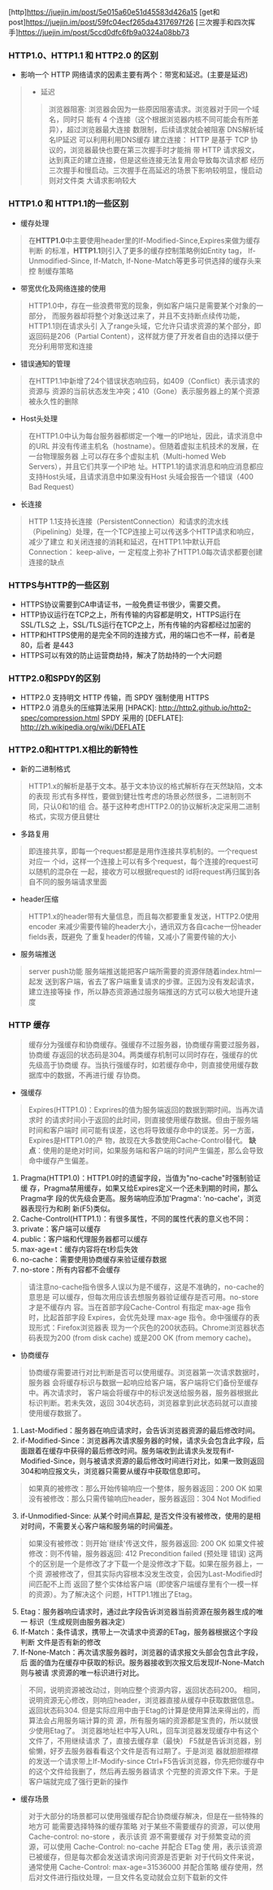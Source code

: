 [http]https://juejin.im/post/5e015a60e51d45583d426a15
[get和post]https://juejin.im/post/59fc04ecf265da4317697f26
[三次握手和四次挥手]https://juejin.im/post/5ccd0dfc6fb9a0324a08bb73

### HTTP1.0、HTTP1.1 和 HTTP2.0 的区别
- 影响一个 HTTP 网络请求的因素主要有两个：带宽和延迟。(主要是延迟)
> * 延迟
> > 浏览器阻塞: 浏览器会因为一些原因阻塞请求。浏览器对于同一个域名，同时只
能有 4 个连接（这个根据浏览器内核不同可能会有所差异），超过浏览器最大连接
数限制，后续请求就会被阻塞
> > DNS解析域名IP延迟 可以利用利用DNS缓存
> > 建立连接： HTTP 是基于 TCP 协议的，浏览器最快也要在第三次握手时才能捎
带 HTTP 请求报文，达到真正的建立连接，但是这些连接无法复用会导致每次请求都
经历三次握手和慢启动。三次握手在高延迟的场景下影响较明显，慢启动则对文件类
大请求影响较大

### HTTP1.0 和 HTTP1.1的一些区别
- 缓存处理
> 在**HTTP1.0**中主要使用header里的If-Modified-Since,Expires来做为缓存判断
的标准，**HTTP1.1**则引入了更多的缓存控制策略例如Entity tag，
If-Unmodified-Since, If-Match, If-None-Match等更多可供选择的缓存头来控
制缓存策略
- 带宽优化及网络连接的使用
> HTTP1.0中，存在一些浪费带宽的现象，例如客户端只是需要某个对象的一部分，
而服务器却将整个对象送过来了，并且不支持断点续传功能，HTTP1.1则在请求头引
入了range头域，它允许只请求资源的某个部分，即返回码是206（Partial 
Content），这样就方便了开发者自由的选择以便于充分利用带宽和连接
- 错误通知的管理
> 在HTTP1.1中新增了24个错误状态响应码，如409（Conflict）表示请求的资源与
资源的当前状态发生冲突；410（Gone）表示服务器上的某个资源被永久性的删除
- Host头处理
> 在HTTP1.0中认为每台服务器都绑定一个唯一的IP地址，因此，请求消息中的URL
并没有传递主机名（hostname）。但随着虚拟主机技术的发展，在一台物理服务器
上可以存在多个虚拟主机（Multi-homed Web Servers），并且它们共享一个IP地
址。HTTP1.1的请求消息和响应消息都应支持Host头域，且请求消息中如果没有Host
头域会报告一个错误（400 Bad Request）
- 长连接
> HTTP 1.1支持长连接（PersistentConnection）和请求的流水线
（Pipelining）处理，在一个TCP连接上可以传送多个HTTP请求和响应，减少了建立
和关闭连接的消耗和延迟，在HTTP1.1中默认开启Connection： keep-alive，一
定程度上弥补了HTTP1.0每次请求都要创建连接的缺点

### HTTPS与HTTP的一些区别
- HTTPS协议需要到CA申请证书，一般免费证书很少，需要交费。
- HTTP协议运行在TCP之上，所有传输的内容都是明文，HTTPS运行在SSL/TLS之
上，SSL/TLS运行在TCP之上，所有传输的内容都经过加密的
- HTTP和HTTPS使用的是完全不同的连接方式，用的端口也不一样，前者是80，后者
是443
- HTTPS可以有效的防止运营商劫持，解决了防劫持的一个大问题

### HTTP2.0和SPDY的区别
- HTTP2.0 支持明文 HTTP 传输，而 SPDY 强制使用 HTTPS
- HTTP2.0 消息头的压缩算法采用 [HPACK]: http://http2.github.io/http2-spec/compression.html
SPDY 采用的 [DEFLATE]: http://zh.wikipedia.org/wiki/DEFLATE

### HTTP2.0和HTTP1.X相比的新特性
- 新的二进制格式
> HTTP1.x的解析是基于文本。基于文本协议的格式解析存在天然缺陷，文本的表现
形式有多样性，要做到健壮性考虑的场景必然很多，二进制则不同，只认0和1的组
合。基于这种考虑HTTP2.0的协议解析决定采用二进制格式，实现方便且健壮
- 多路复用
> 即连接共享，即每一个request都是是用作连接共享机制的。一个request对应一
个id，这样一个连接上可以有多个request，每个连接的request可以随机的混杂在
一起，接收方可以根据request的 id将request再归属到各自不同的服务端请求里面
- header压缩
> HTTP1.x的header带有大量信息，而且每次都要重复发送，HTTP2.0使用encoder
来减少需要传输的header大小，通讯双方各自cache一份header fields表，既避免
了重复header的传输，又减小了需要传输的大小
- 服务端推送
> server push功能 服务端推送能把客户端所需要的资源伴随着index.html一起发
送到客户端，省去了客户端重复请求的步骤。正因为没有发起请求，建立连接等操
作，所以静态资源通过服务端推送的方式可以极大地提升速度

### HTTP 缓存
> 缓存分为强缓存和协商缓存。强缓存不过服务器，协商缓存需要过服务器，协商缓
存返回的状态码是304。两类缓存机制可以同时存在，强缓存的优先级高于协商缓
存。当执行强缓存时，如若缓存命中，则直接使用缓存数据库中的数据，不再进行缓
存协商。

- 强缓存
> Expires(HTTP1.0)：Exprires的值为服务端返回的数据到期时间。当再次请求时
的请求时间小于返回的此时间，则直接使用缓存数据。但由于服务端时间和客户端时
间可能有误差，这也将导致缓存命中的误差。另一方面，Expires是HTTP1.0的产
物，故现在大多数使用Cache-Control替代。
> **缺点**：使用的是绝对时间，如果服务端和客户端的时间产生偏差，那么会导致
命中缓存产生偏差。
1. Pragma(HTTP1.0)：HTTP1.0时的遗留字段，当值为"no-cache"时强制验证缓
存，Pragma禁用缓存，如果又给Expires定义一个还未到期的时间，那么Pragma字
段的优先级会更高。服务端响应添加'Pragma': 'no-cache'，浏览器表现行为和刷
新(F5)类似。
2. Cache-Control(HTTP1.1)：有很多属性，不同的属性代表的意义也不同：
3. private：客户端可以缓存
4. public：客户端和代理服务器都可以缓存
5. max-age=t：缓存内容将在t秒后失效
6. no-cache：需要使用协商缓存来验证缓存数据
7. no-store：所有内容都不会缓存
> 请注意no-cache指令很多人误以为是不缓存，这是不准确的，no-cache的意思是
可以缓存，但每次用应该去想服务器验证缓存是否可用。no-store才是不缓存内
容。当在首部字段Cache-Control 有指定 max-age 指令时，比起首部字段 
Expires，会优先处理 max-age 指令。命中强缓存的表现形式：Firefox浏览器表
现为一个灰色的200状态码。Chrome浏览器状态码表现为200 (from disk cache)
或是200 OK (from memory cache)。

- 协商缓存
> 协商缓存需要进行对比判断是否可以使用缓存。浏览器第一次请求数据时，服务器
会将缓存标识与数据一起响应给客户端，客户端将它们备份至缓存中。再次请求时，
客户端会将缓存中的标识发送给服务器，服务器根据此标识判断。若未失效，返回
304状态码，浏览器拿到此状态码就可以直接使用缓存数据了。
1. Last-Modified：服务器在响应请求时，会告诉浏览器资源的最后修改时间。
2. if-Modified-Since：浏览器再次请求服务器的时候，请求头会包含此字段，后
面跟着在缓存中获得的最后修改时间。服务端收到此请求头发现有if-Modified-Since，则与被请求资源的最后修改时间进行对比，如果一致则返回
304和响应报文头，浏览器只需要从缓存中获取信息即可。
> 如果真的被修改：那么开始传输响应一个整体，服务器返回：200 OK
> 如果没有被修改：那么只需传输响应header，服务器返回：304 Not Modified
3. if-Unmodified-Since: 从某个时间点算起, 是否文件没有被修改，使用的是相对时间，不需要关心客户端和服务端的时间偏差。
> 如果没有被修改：则开始`继续'传送文件，服务器返回: 200 OK
> 如果文件被修改：则不传输，服务器返回: 412 Precondition failed (预处理
错误)
这两个的区别是一个是修改了才下载一个是没修改才下载。如果在服务器上，一个资
源被修改了，但其实际内容根本没发生改变，会因为Last-Modified时间匹配不上而
返回了整个实体给客户端（即使客户端缓存里有个一模一样的资源）。为了解决这个
问题，HTTP1.1推出了Etag。
5. Etag：服务器响应请求时，通过此字段告诉浏览器当前资源在服务器生成的唯一
标识（生成规则由服务器决定）
6. If-Match：条件请求，携带上一次请求中资源的ETag，服务器根据这个字段判断
文件是否有新的修改
7. If-None-Match：再次请求服务器时，浏览器的请求报文头部会包含此字段，后
面的值为在缓存中获取的标识。服务器接收到次报文后发现If-None-Match则与被请
求资源的唯一标识进行对比。
> 不同，说明资源被改动过，则响应整个资源内容，返回状态码200。
> 相同，说明资源无心修改，则响应header，浏览器直接从缓存中获取数据信息。
返回状态码304.
但是实际应用中由于Etag的计算是使用算法来得出的，而算法会占用服务端计算的资
源，所有服务端的资源都是宝贵的，所以就很少使用Etag了。
> 浏览器地址栏中写入URL，回车浏览器发现缓存中有这个文件了，不用继续请求
了，直接去缓存拿（最快）
> F5就是告诉浏览器，别偷懒，好歹去服务器看看这个文件是否有过期了。于是浏览
器就胆胆襟襟的发送一个请求带上If-Modify-since
> Ctrl+F5告诉浏览器，你先把你缓存中的这个文件给我删了，然后再去服务器请求
个完整的资源文件下来。于是客户端就完成了强行更新的操作

- 缓存场景
> 对于大部分的场景都可以使用强缓存配合协商缓存解决，但是在一些特殊的地方可
能需要选择特殊的缓存策略
> 对于某些不需要缓存的资源，可以使用 Cache-control: no-store ，表示该资
源不需要缓存
> 对于频繁变动的资源，可以使用 Cache-Control: no-cache 并配合 ETag 使
用，表示该资源已被缓存，但是每次都会发送请求询问资源是否更新
> 对于代码文件来说，通常使用 Cache-Control: max-age=31536000 并配合策略
缓存使用，然后对文件进行指纹处理，一旦文件名变动就会立刻下载新的文件